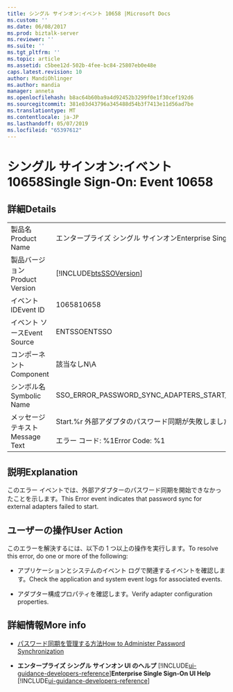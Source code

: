 ```yaml
---
title: シングル サインオン:イベント 10658 |Microsoft Docs
ms.custom: ''
ms.date: 06/08/2017
ms.prod: biztalk-server
ms.reviewer: ''
ms.suite: ''
ms.tgt_pltfrm: ''
ms.topic: article
ms.assetid: c5bee12d-502b-4fee-bc84-25807eb0e48e
caps.latest.revision: 10
author: MandiOhlinger
ms.author: mandia
manager: anneta
ms.openlocfilehash: b8ac64b60ba9a4d92452b3299f0e1f30cef192d6
ms.sourcegitcommit: 381e83d43796a345488d54b3f7413e11d56ad7be
ms.translationtype: MT
ms.contentlocale: ja-JP
ms.lasthandoff: 05/07/2019
ms.locfileid: "65397612"
---
```

# <a name="single-sign-on-event-10658"></a><span data-ttu-id="a37af-102">シングル サインオン:イベント 10658</span><span class="sxs-lookup"><span data-stu-id="a37af-102">Single Sign-On: Event 10658</span></span>
## <a name="details"></a><span data-ttu-id="a37af-103">詳細</span><span class="sxs-lookup"><span data-stu-id="a37af-103">Details</span></span>  

|                 |                                                                                   |
|-----------------|-----------------------------------------------------------------------------------|
|  <span data-ttu-id="a37af-104">製品名</span><span class="sxs-lookup"><span data-stu-id="a37af-104">Product Name</span></span>   |                             <span data-ttu-id="a37af-105">エンタープライズ シングル サインオン</span><span class="sxs-lookup"><span data-stu-id="a37af-105">Enterprise Single Sign-On</span></span>                             |
| <span data-ttu-id="a37af-106">製品バージョン</span><span class="sxs-lookup"><span data-stu-id="a37af-106">Product Version</span></span> |            [!INCLUDE[btsSSOVersion](../includes/btsssoversion-md.md)]             |
|    <span data-ttu-id="a37af-107">イベント ID</span><span class="sxs-lookup"><span data-stu-id="a37af-107">Event ID</span></span>     |                                       <span data-ttu-id="a37af-108">10658</span><span class="sxs-lookup"><span data-stu-id="a37af-108">10658</span></span>                                       |
|  <span data-ttu-id="a37af-109">イベント ソース</span><span class="sxs-lookup"><span data-stu-id="a37af-109">Event Source</span></span>   |                                      <span data-ttu-id="a37af-110">ENTSSO</span><span class="sxs-lookup"><span data-stu-id="a37af-110">ENTSSO</span></span>                                       |
|    <span data-ttu-id="a37af-111">コンポーネント</span><span class="sxs-lookup"><span data-stu-id="a37af-111">Component</span></span>    |                                        <span data-ttu-id="a37af-112">該当なし</span><span class="sxs-lookup"><span data-stu-id="a37af-112">N\A</span></span>                                        |
|  <span data-ttu-id="a37af-113">シンボル名</span><span class="sxs-lookup"><span data-stu-id="a37af-113">Symbolic Name</span></span>  |                   <span data-ttu-id="a37af-114">SSO_ERROR_PASSWORD_SYNC_ADAPTERS_START_FAILED</span><span class="sxs-lookup"><span data-stu-id="a37af-114">SSO_ERROR_PASSWORD_SYNC_ADAPTERS_START_FAILED</span></span>                   |
|  <span data-ttu-id="a37af-115">メッセージ テキスト</span><span class="sxs-lookup"><span data-stu-id="a37af-115">Message Text</span></span>   | <span data-ttu-id="a37af-116">Start.%r 外部アダプタのパスワード同期が失敗しました</span><span class="sxs-lookup"><span data-stu-id="a37af-116">Password sync for external adapters failed to start.%r</span></span><br /><br /> <span data-ttu-id="a37af-117">エラー コード: %1</span><span class="sxs-lookup"><span data-stu-id="a37af-117">Error Code: %1</span></span> |

## <a name="explanation"></a><span data-ttu-id="a37af-118">説明</span><span class="sxs-lookup"><span data-stu-id="a37af-118">Explanation</span></span>  
 <span data-ttu-id="a37af-119">このエラー イベントでは、外部アダプターのパスワード同期を開始できなかったことを示します。</span><span class="sxs-lookup"><span data-stu-id="a37af-119">This Error event indicates that password sync for external adapters failed to start.</span></span>  

## <a name="user-action"></a><span data-ttu-id="a37af-120">ユーザーの操作</span><span class="sxs-lookup"><span data-stu-id="a37af-120">User Action</span></span>  
 <span data-ttu-id="a37af-121">このエラーを解決するには、以下の 1 つ以上の操作を実行します。</span><span class="sxs-lookup"><span data-stu-id="a37af-121">To resolve this error, do one or more of the following:</span></span>  

-   <span data-ttu-id="a37af-122">アプリケーションとシステムのイベント ログで関連するイベントを確認します。</span><span class="sxs-lookup"><span data-stu-id="a37af-122">Check the application and system event logs for associated events.</span></span>  

-   <span data-ttu-id="a37af-123">アダプター構成プロパティを確認します。</span><span class="sxs-lookup"><span data-stu-id="a37af-123">Verify adapter configuration properties.</span></span>  

## <a name="more-info"></a><span data-ttu-id="a37af-124">詳細情報</span><span class="sxs-lookup"><span data-stu-id="a37af-124">More info</span></span>  

- [<span data-ttu-id="a37af-125">パスワード同期を管理する方法</span><span class="sxs-lookup"><span data-stu-id="a37af-125">How to Administer Password Synchronization</span></span>](../core/how-to-administer-password-synchronization.md)  

- <span data-ttu-id="a37af-126">**エンタープライズ シングル サインオン UI のヘルプ** [!INCLUDE[ui-guidance-developers-reference](../includes/ui-guidance-developers-reference.md)]</span><span class="sxs-lookup"><span data-stu-id="a37af-126">**Enterprise Single Sign-On UI Help** [!INCLUDE[ui-guidance-developers-reference](../includes/ui-guidance-developers-reference.md)]</span></span>

